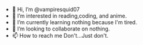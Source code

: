 - 👋 Hi, I’m @vampiresquid07
- 👀 I’m interested in reading,coding, and anime.
- 🌱 I’m currently learning nothing because I'm tired.
- 💞️ I’m looking to collaborate on nothing.
- 📫 How to reach me Don't...Just don't.

<!---
vampiresquid07/vampiresquid07 is a ✨ special ✨ repository because its `README.md` (this file) appears on your GitHub profile.
You can click the Preview link to take a look at your changes.
--->
